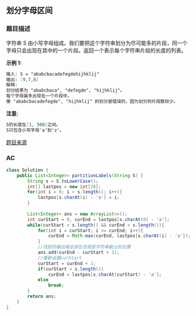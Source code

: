 ## 划分字母区间

### 题目描述

字符串 S 由小写字母组成。我们要把这个字符串划分为尽可能多的片段，同一个字母只会出现在其中的一个片段。返回一个表示每个字符串片段的长度的列表。

**示例 1:**

```markdown
输入: S = "ababcbacadefegdehijhklij"
输出: [9,7,8]
解释:
划分结果为 "ababcbaca", "defegde", "hijhklij"。
每个字母最多出现在一个片段中。
像 "ababcbacadefegde", "hijhklij" 的划分是错误的，因为划分的片段数较少。
```

**注意:**

```markdown
S的长度在[1, 500]之间。
S只包含小写字母'a'到'z'。
```

[题目来源](https://leetcode-cn.com/problems/partition-labels)

### AC

```java
class Solution {
    public List<Integer> partitionLabels(String S) {
        String s = S.toLowerCase();
        int[] lastpos = new int[26];
        for(int i = 0; i < s.length(); i++){
            lastpos[s.charAt(i) - 'a'] = i;
        }
        
        List<Integer> ans = new ArrayList<>();
        int curStart = 0, curEnd = lastpos[s.charAt(0) - 'a'];
        while(curStart < s.length() && curEnd < s.length()){
            for(int i = curStart; i <= curEnd; i++){
                curEnd = Math.max(curEnd, lastpos[s.charAt(i) - 'a']);
            }
            //找到的最远端全部包含就是字符串截止的位置
            ans.add(curEnd - curStart + 1);
            //重新设置curStart
            curStart = curEnd + 1;
            if(curStart < s.length())
                curEnd = lastpos[s.charAt(curStart) - 'a'];
            else
                break;
        }
        return ans;
    }
}
```

